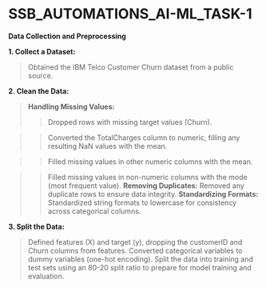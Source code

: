 # SSB_AUTOMATIONS_AI-ML_TASK-1

**Data Collection and Preprocessing**

**1. Collect a Dataset:**

> Obtained the IBM Telco Customer Churn dataset from a public source.

**2. Clean the Data:**

> **Handling Missing Values:**
>> Dropped rows with missing target values (Churn).

>> Converted the TotalCharges column to numeric, filling any resulting NaN values with the mean.

>> Filled missing values in other numeric columns with the mean.

>> Filled missing values in non-numeric columns with the mode (most frequent value).
> **Removing Duplicates:**
>> Removed any duplicate rows to ensure data integrity.
> **Standardizing Formats:**
>> Standardized string formats to lowercase for consistency across categorical columns.

**3. Split the Data:**

> Defined features (X) and target (y), dropping the customerID and Churn columns from features.
> Converted categorical variables to dummy variables (one-hot encoding).
> Split the data into training and test sets using an 80-20 split ratio to prepare for model training and evaluation.
